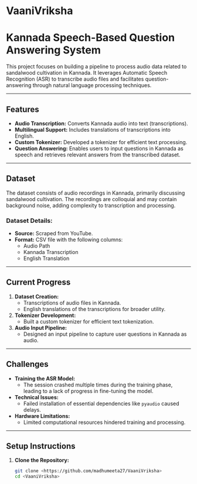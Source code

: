 # VaaniVriksha
# Kannada Speech-Based Question Answering System

This project focuses on building a pipeline to process audio data related to sandalwood cultivation in Kannada. It leverages Automatic Speech Recognition (ASR) to transcribe audio files and facilitates question-answering through natural language processing techniques.  

---

## Features
- **Audio Transcription:** Converts Kannada audio into text (transcriptions).
- **Multilingual Support:** Includes translations of transcriptions into English.
- **Custom Tokenizer:** Developed a tokenizer for efficient text processing.
- **Question Answering:** Enables users to input questions in Kannada as speech and retrieves relevant answers from the transcribed dataset.

---

## Dataset
The dataset consists of audio recordings in Kannada, primarily discussing sandalwood cultivation. The recordings are colloquial and may contain background noise, adding complexity to transcription and processing.

### Dataset Details:
- **Source:** Scraped from YouTube.
- **Format:** CSV file with the following columns:
  - Audio Path
  - Kannada Transcription
  - English Translation

---

## Current Progress
1. **Dataset Creation:** 
   - Transcriptions of audio files in Kannada.
   - English translations of the transcriptions for broader utility.
2. **Tokenizer Development:**
   - Built a custom tokenizer for efficient text tokenization.
3. **Audio Input Pipeline:** 
   - Designed an input pipeline to capture user questions in Kannada as audio.

---

## Challenges
- **Training the ASR Model:**
  - The session crashed multiple times during the training phase, leading to a lack of progress in fine-tuning the model.
- **Technical Issues:**
  - Failed installation of essential dependencies like `pyaudio` caused delays.
- **Hardware Limitations:**
  - Limited computational resources hindered training and processing.

---


## Setup Instructions
1. **Clone the Repository:**
   ```bash
   git clone <https://github.com/madhumeeta27/VaaniVriksha>
   cd <VaaniVriksha>
